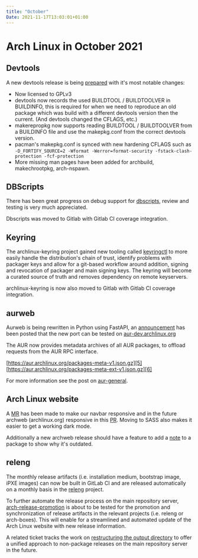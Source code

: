 ```yaml
---
title: "October"
Date: 2021-11-17T13:03:01+01:00
---
```


# Arch Linux in October 2021

## Devtools

A new devtools release is being [prepared][0] with it's most notable changes:

* Now licensed to GPLv3
* devtools now records the used BUILDTOOL / BUILDTOOLVER in BUILDINFO, this is
  required for when we need to reproduce an old package which was build with a
  different devtools version then the current. (And devtools changed the
  CFLAGS, etc.)
* makerepropkg now supports reading BUILDTOOL / BUILDTOOLVER from a BUILDINFO
  file and use the makepkg.conf from the correct devtools version.
* pacman's makepkg.conf is synced with new hardening CFLAGS such as
  `-D_FORTIFY_SOURCE=2 -Wformat -Werror=format-security
  -fstack-clash-protection -fcf-protection`
* More missing man pages have been added for archbuild, makechrootpkg,
  arch-nspawn.

## DBScripts

There has been great progress on debug support for [dbscripts][1], review and
testing is very much appreciated.

Dbscripts was moved to Gitlab with Gitlab CI coverage integration.

## Keyring

The archlinux-keyring project gained new tooling called [keyringctl][2] to more
easily handle the distribution's chain of trust, identify problems with
packager keys and allow for a git-based workflow around addition, signing and
revocation of packager and main signing keys. The keyring will become a curated
source of truth and removes dependency on remote keyservers.

archlinux-keyring is now also moved to Gitlab with Gitlab CI coverage integration.

## aurweb

Aurweb is being rewritten in Python using FastAPI, an [announcement][3] has
been posted that the new port can be tested on [aur-dev.archlinux.org][4]

The AUR now provides metadata archives of all AUR packages, to offload requests
from the AUR RPC interface.

[https://aur.archlinux.org/packages-meta-v1.json.gz][5]
[https://aur.archlinux.org/packages-meta-ext-v1.json.gz][6]

For more information see the post on [aur-general][7].

## Arch Linux website

A [MR][8] has been made to make our navbar responsive and in the future archweb
(archlinux.org) responsive in this [PR][9]. Moving to SASS also makes it easier
to get a working dark mode.

Additionally a new archweb release should have a feature to add a [note][10] to
a package to show why it's outdated.

## releng

The monthly release artifacts (i.e. installation medium, bootstrap image, iPXE
images) can now be built in GitLab CI and are released automatically on a
monthly basis in the [releng][11] project.

To further automate the release process on the main repository server,
[arch-release-promotion][12] is about to be tested for the promotion and
synchronization of release artifacts in the relevant projects (i.e. releng or
arch-boxes). This will enable for a streamlined and automated update of the
Arch Linux website with new release information.

A related ticket tracks the work on [restructuring the output directory][13] to
offer a unified approach to non-package releases on the main repository server
in the future.

[0]: https://github.com/archlinux/devtools/compare/20210202...master
[1]: https://gitlab.archlinux.org/archlinux/dbscripts/-/merge_requests/21
[2]: https://gitlab.archlinux.org/archlinux/archlinux-keyring/-/merge_requests/24
[3]: https://lists.archlinux.org/pipermail/aur-general/2021-October/036614.html
[4]: https://aur-dev.archlinux.org
[5]: https://aur.archlinux.org/packages-meta-v1.json.gz
[6]: https://aur.archlinux.org/packages-meta-ext-v1.json.gz
[7]: https://lists.archlinux.org/pipermail/aur-general/2021-November/036659.html
[8]: https://gitlab.archlinux.org/archlinux/archlinux-common-style/-/merge_requests/3
[9]: https://github.com/archlinux/archweb/pull/382
[10]: https://github.com/archlinux/archweb/issues/269
[11]: https://gitlab.archlinux.org/archlinux/releng
[12]: https://gitlab.archlinux.org/archlinux/arch-release-promotion
[13]: https://gitlab.archlinux.org/archlinux/releng/-/issues/11
